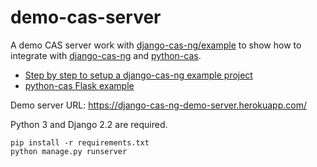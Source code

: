 # demo-cas-server

A demo CAS server work with [django-cas-ng/example](https://github.com/django-cas-ng/example) to show how to integrate with [django-cas-ng](https://djangocas.dev) and [python-cas](https://github.com/python-cas/python-cas).

- [Step by step to setup a django-cas-ng example project](https://djangocas.dev/blog/django-cas-ng-example-project/)
- [python-cas Flask example](https://djangocas.dev/blog/python-cas-flask-example/)

Demo server URL: https://django-cas-ng-demo-server.herokuapp.com/

Python 3 and Django 2.2 are required.

```
pip install -r requirements.txt
python manage.py runserver
```

